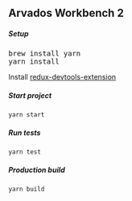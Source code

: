 ## Arvados Workbench 2

##### Setup
<pre>
brew install yarn
yarn install
</pre>
Install [redux-devtools-extension](https://chrome.google.com/webstore/detail/redux-devtools/lmhkpmbekcpmknklioeibfkpmmfibljd)

##### Start project
<code>yarn start</code>

##### Run tests
<code>yarn test</code>

##### Production build
<code>yarn build</code>
